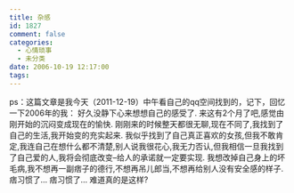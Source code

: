 ```yaml
---
title: 杂感
id: 1827
comment: false
categories:
  - 心情琐事
  - 未分类
date: 2006-10-19 12:17:00
tags:
---
```


ps：这篇文章是我今天（2011-12-19）中午看自己的qq空间找到的，记下，回忆一下2006年的我：
好久没静下心来想想自己的感受了.
来这有2个月了吧,感觉由刚开始的沉闷变成现在的愉快.
刚刚来的时候整天都很无聊,现在不同了,我找到了自己的生活,我开始变的充实起来.
我似乎找到了自己真正喜欢的女孩,但我不敢肯定,我连自己在想什么都不清楚,别人说我很花心,我无力否认,但我相信一旦我找到了自己爱的人,我将会彻底改变–给人的承诺就一定要实现.
我想改掉自己身上的坏毛病,我不想再一副痞子的德行,不想再吊儿郎当,不想再给别人没有安全感的样子.
痞习惯了…
痞习惯了…
难道真的是这样?